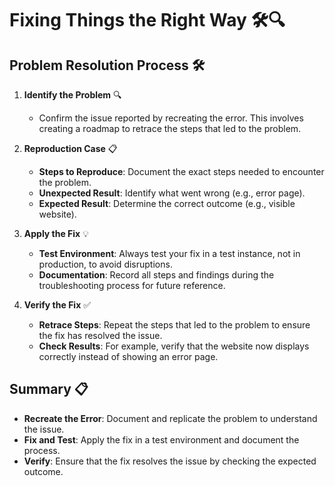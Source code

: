 # Fixing Things the Right Way 🛠️🔍

## Problem Resolution Process 🛠️

1. **Identify the Problem** 🔍
   - Confirm the issue reported by recreating the error. This involves creating a roadmap to retrace the steps that led to the problem.

2. **Reproduction Case** 📋
   - **Steps to Reproduce**: Document the exact steps needed to encounter the problem.
   - **Unexpected Result**: Identify what went wrong (e.g., error page).
   - **Expected Result**: Determine the correct outcome (e.g., visible website).

3. **Apply the Fix** 💡
   - **Test Environment**: Always test your fix in a test instance, not in production, to avoid disruptions.
   - **Documentation**: Record all steps and findings during the troubleshooting process for future reference.

4. **Verify the Fix** ✅
   - **Retrace Steps**: Repeat the steps that led to the problem to ensure the fix has resolved the issue.
   - **Check Results**: For example, verify that the website now displays correctly instead of showing an error page.

## Summary 📋

- **Recreate the Error**: Document and replicate the problem to understand the issue.
- **Fix and Test**: Apply the fix in a test environment and document the process.
- **Verify**: Ensure that the fix resolves the issue by checking the expected outcome.
